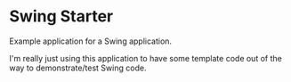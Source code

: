 # Swing Starter #

Example application for a Swing application.

I'm really just using this application to have some template code out of the way to demonstrate/test Swing code.
